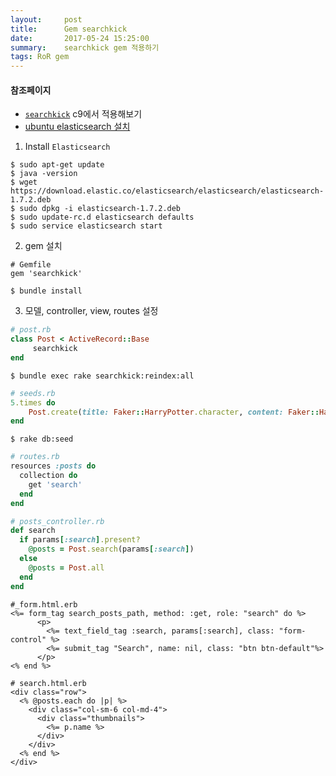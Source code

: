 ```yaml
---
layout:     post
title:      Gem searchkick
date:       2017-05-24 15:25:00
summary:    searchkick gem 적용하기
tags: RoR gem
---
```

#### 참조페이지
- [`searchkick`](https://github.com/ankane/searchkick) c9에서 적용해보기
- [ubuntu elasticsearch 설치](https://www.digitalocean.com/community/tutorials/how-to-install-and-configure-elasticsearch-on-ubuntu-14-04)

1. Install `Elasticsearch`
```vim
$ sudo apt-get update
$ java -version
$ wget https://download.elastic.co/elasticsearch/elasticsearch/elasticsearch-1.7.2.deb
$ sudo dpkg -i elasticsearch-1.7.2.deb
$ sudo update-rc.d elasticsearch defaults
$ sudo service elasticsearch start
```

2. gem 설치
```gem
# Gemfile
gem 'searchkick'
```
```vim
$ bundle install
```

3. 모델, controller, view, routes 설정
```ruby
# post.rb
class Post < ActiveRecord::Base
 	 searchkick
end
```
```vim
$ bundle exec rake searchkick:reindex:all
```
```ruby
# seeds.rb
5.times do 
    Post.create(title: Faker::HarryPotter.character, content: Faker::HarryPotter.quote)
end
```
```vim
$ rake db:seed
```
```ruby
# routes.rb
resources :posts do
  collection do
    get 'search'
  end
end
```
```ruby
# posts_controller.rb
def search
  if params[:search].present?
    @posts = Post.search(params[:search])
  else
    @posts = Post.all
  end
end
```
```erb
#_form.html.erb
<%= form_tag search_posts_path, method: :get, role: "search" do %>
      <p>
        <%= text_field_tag :search, params[:search], class: "form-control" %>
        <%= submit_tag "Search", name: nil, class: "btn btn-default"%>
      </p>
<% end %>
```

```erb
# search.html.erb
<div class="row">
  <% @posts.each do |p| %>
    <div class="col-sm-6 col-md-4">
      <div class="thumbnails">
        <%= p.name %>
      </div>
    </div>
  <% end %>
</div>
```

